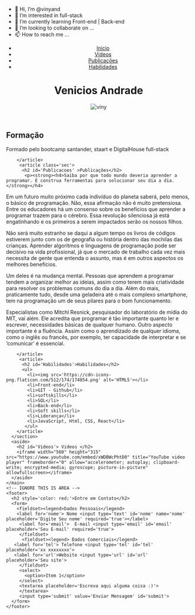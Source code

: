 - 👋 Hi, I’m @vinyand
- 👀 I’m interested in full-stack
- 🌱 I’m currently learning Front-end | Back-end
- 💞️ I’m looking to collaborate on ...
- 📫 How to reach me ...

<!---
vinyand/vinyand is a ✨ special ✨ repository because its `README.md` (this file) appears on your GitHub profile.
You can click the Preview link to take a look at your changes.
--->

<!DOCTYPE html>
<html leng='pt-br'>
  <head>
    <meta charset="utf-8">
    <link rel="preconnect" href="https://fonts.googleapis.com">
<link rel="preconnect" href="https://fonts.gstatic.com" crossorigin>
<link href="https://fonts.googleapis.com/css2?family=Montserrat:wght@100&display=swap" rel="stylesheet">
  </head>
  <body>
    <header>
      <nav>
        <ul>
          <li><a href=''>Inicio</a></li>
          <li><a href='#Videos'>Videos</a></li>
          <li><a href='#Publicacoes'>Publicações</a></li>
          <li><a href='#Habilidades'>Habilidades</a></li> 
        </ul>
      </nav>
      <h1>Venicios Andrade</h1>
      <img src="https://scontent-gru2-1.xx.fbcdn.net/v/t39.30808-6/226769199_214929213886047_6873555554990934475_n.jpg?_nc_cat=109&ccb=1-6&_nc_sid=09cbfe&_nc_eui2=AeGH9aH6RtSg--kJdmLPHN_nMRKX_DHOnB0xEpf8Mc6cHQe04tXWylz_YJKa2cQF4JZI6JNF0ia6KfN2kxsk4Knp&_nc_ohc=k5wArw6OSe4AX_jO_OG&tn=r01ZSuoHzPkif-II&_nc_ht=scontent-gru2-1.xx&oh=00_AT_AnP30ZeZ20oFz3qU1NwOip_bpAkcHzk3TGQJE1i-t1A&oe=6285512A" alt='viny'>
    </header>
    <main>
      <section class='sec'>
        <article>
          <h2 id='Formação'>Formação</h2>
          <p>Formado pelo bootcamp santander, staart e DigitalHouse full-stack</p>
          
        </article>
         <article class='sec'>
          <h2 id='Publicacoes' >Publicações</h2>
           <p><strong><h4>Saiba por que todo mundo deveria aprender a programar. E construa ferramentas para solucionar seu dia a dia.</strong></h4>
             
<p>Em um futuro muito próximo cada indivíduo do planeta saberá, pelo menos, o básico de programação. Não, essa afirmação não é muito pretensiosa. Entre os educadores há um consenso sobre os benefícios que aprender a programar trazem para o cérebro. Essa revolução silenciosa já está engatinhando e os primeiros a serem impactados serão os nossos filhos.</p>

<p>Não será muito estranho se daqui a algum tempo os livros de códigos estiverem junto com os de geografia ou história dentro das mochilas das crianças. Aprender algoritmos e linguagens de programação pode ser decisivo na vida profissional, já que o mercado de trabalho cada vez mais necessita de gente que entenda o assunto, mas é em outros aspectos os melhores benefícios.</p>

<p>Um deles é na mudança mental. Pessoas que aprendem a programar tendem a organizar melhor as ideias, assim como terem mais criatividade para resolver os problemas comuns do dia a dia. Além do mais, praticamente tudo, desde uma geladeira até o mais complexo smartphone, tem na programação um de seus pilares para o bom funcionamento.</p>

<p>Especialistas como Mitchl Resnick, pesquisador do laboratório de mídia do MIT, vai além. Ele acredita que programar é tão importante quanto ler e escrever, necessidades básicas de qualquer humano. Outro aspecto importante é a fluência. Assim como o aprendizado de qualquer idioma, como o inglês ou francês, por exemplo, ter capacidade de interpretar e se ‘comunicar’ é essencial.</p>
          
        </article>
         <article>
          <h2 id='Habilidades'>Habilidades</h2> 
          <ul>
            <li><img src='https://cdn-icons-png.flaticon.com/512/174/174854.png' alt='HTML5'></li> 
            <li>Front-end</li>
            <li>GIT - Github</li>
            <li>softskills</li>
            <li>SQL</li>
            <li>Back-end</li>
            <li>Soft skills</li>
            <li>Liderança</li>
            <li>JavaScript, Html, CSS, React</li>
           </ul>
        </article>
      </section>
      <aside>
        <h2 id='Videos'> Videos </h2>
        <iframe width="560" height="315" src="https://www.youtube.com/embed/xWDBWcPhtD0" title="YouTube video player" frameborder="0" allow="accelerometer; autoplay; clipboard-write; encrypted-media; gyroscope; picture-in-picture" allowfullscreen></iframe>
      </aside>
    </main> 
    <!-- IGNORE THIS IS AREA -->
    <footer>
      <h2 style='color: red;'>Entre em Contato</h2>
      <form>
        <fieldset><legend>Dados Pessoais</legend>
        <label for='nome'> Nome <input type='text' id='nome' name='nome' placeholder='Digite Seu nome' required='true'></label> 
         <label for='email'>  E-mail <input type='email' id='email' placeholder='Seu E-mail' required='true'>
         </fieldset>
          <fieldset><legend> Dados Comerciais</legend>
       <label for='tel'> Telefone <input type='tel' id='tel' placeholder='xx xxxxxxxx'>
       <label for='url'>Website <input type='url' id='url' placeholder='Seu site'>
         </fieldset>
         <select>
           <option>Item 1</option>
         </select>
         <textarea placeholder='Escreva aqui alguma coisa :)'>
         </textarea>
         <input type='submit' value='Enviar Mensagem' id='submit'>
      </form>
    </footer>
  </body>
</html>
